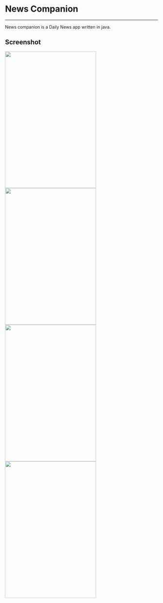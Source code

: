 # News Companion
----------------
News companion is a Daily News app written in java.

## Screenshot

<p float="left">
	<img src="screenshot\screenshot_1.jpg" height="450" width="300" />
  <img src="screenshot\screenshot_2.jpg" height="450" width="300" />
  <img src="screenshot\screenshot_3.jpg" height="450" width="300" />
  <img src="screenshot\screenshot_4.jpg" height="450" width="300" />
</p>
